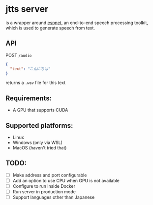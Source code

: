# jtts server

is a wrapper around [espnet](https://github.com/espnet/espnet), an end-to-end speech processing toolkit, which is used to generate speech from text.

## API
POST `/audio`
```json
{
  "text": "こんにちは"
}
```

returns a `.wav` file for this text

## Requirements:
- A GPU that supports CUDA

## Supported platforms:
- Linux
- Windows (only via WSL)
- MacOS (haven't tried that)

## TODO:
- [ ] Make address and port configurable
- [ ] Add an option to use CPU when GPU is not available 
- [ ] Configure to run inside Docker
- [ ] Run server in production mode
- [ ] Support languages other than Japanese
